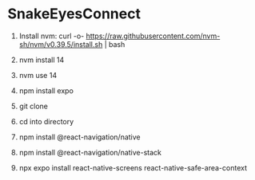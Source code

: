 # SnakeEyesConnect

1. Install nvm:
curl -o- https://raw.githubusercontent.com/nvm-sh/nvm/v0.39.5/install.sh | bash

2. nvm install 14
3. nvm use 14
4. npm install expo
5. git clone
6. cd into directory
7. npm install @react-navigation/native
8. npm install @react-navigation/native-stack
9. npx expo install react-native-screens react-native-safe-area-context
